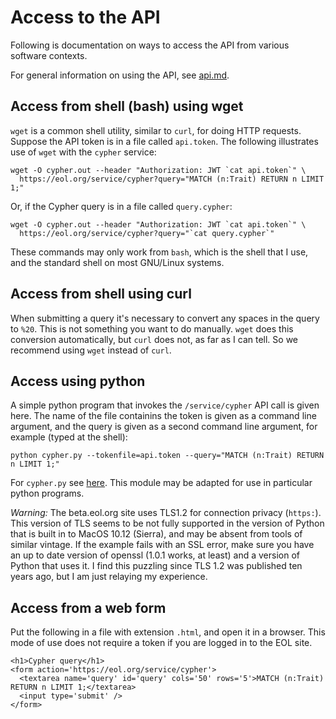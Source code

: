 # Access to the API

Following is documentation on ways to access the API from various
software contexts.

For general information on using the API, see [api.md](api.md).

## Access from shell (bash) using wget

`wget` is a common shell utility, similar to `curl`, for doing HTTP
requests.  Suppose the API token is in a file called `api.token`.  The
following illustrates use of `wget` with the `cypher` service:

    wget -O cypher.out --header "Authorization: JWT `cat api.token`" \
      https://eol.org/service/cypher?query="MATCH (n:Trait) RETURN n LIMIT 1;"

Or, if the Cypher query is in a file called `query.cypher`:

    wget -O cypher.out --header "Authorization: JWT `cat api.token`" \
      https://eol.org/service/cypher?query="`cat query.cypher`"

These commands may only work from `bash`, which is the shell that I
use, and the standard shell on most GNU/Linux systems.


## Access from shell using curl

When submitting a query it's necessary to convert any spaces in the
query to `%20`.  This is not something you want to do manually.
`wget` does this conversion automatically, but `curl` does not, as far
as I can tell.  So we recommend using `wget` instead of `curl`.


## Access using python

A simple python program that invokes the `/service/cypher` API call is
given here.  The name of the file containins the token is given as a
command line argument, and the query is given as a second command line
argument, for example (typed at the shell):

    python cypher.py --tokenfile=api.token --query="MATCH (n:Trait) RETURN n LIMIT 1;"

For `cypher.py` see [here](cypher.py).  This module may be adapted for
use in particular python programs.

*Warning:* The beta.eol.org site uses TLS1.2 for connection privacy
(`https:`).  This version of TLS seems to be not fully supported in
the version of Python that is built in to MacOS 10.12 (Sierra), and
may be absent from tools of similar vintage.  If the example fails
with an SSL error, make sure you have an up to date version of openssl
(1.0.1 works, at least) and a version of Python that uses it.  I find
this puzzling since TLS 1.2 was published ten years ago, but I am just
relaying my experience.


## Access from a web form

Put the following in a file with extension `.html`, and open it in a
browser.  This mode of use does not require a token if you are logged
in to the EOL site.

```
<h1>Cypher query</h1>
<form action='https://eol.org/service/cypher'>
  <textarea name='query' id='query' cols='50' rows='5'>MATCH (n:Trait) RETURN n LIMIT 1;</textarea>
  <input type='submit' />
</form>
```

